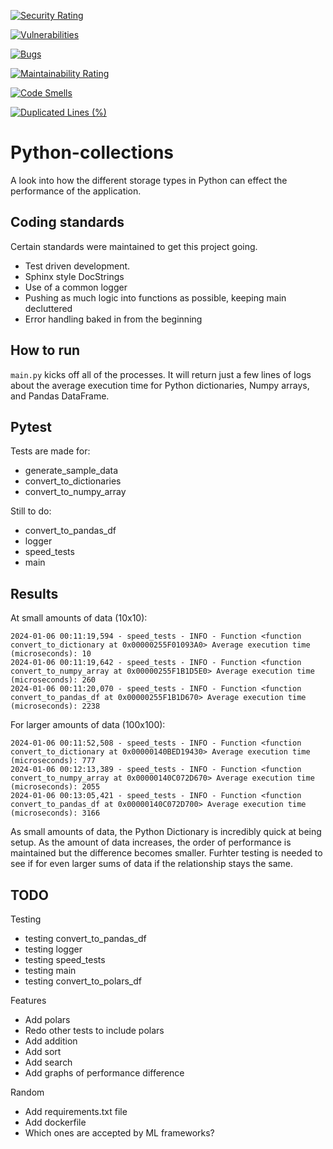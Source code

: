 [![Security Rating](https://sonarcloud.io/api/project_badges/measure?project=WaughB_Python-collections&metric=security_rating)](https://sonarcloud.io/summary/new_code?id=WaughB_Python-collections)

[![Vulnerabilities](https://sonarcloud.io/api/project_badges/measure?project=WaughB_Python-collections&metric=vulnerabilities)](https://sonarcloud.io/summary/new_code?id=WaughB_Python-collections)

[![Bugs](https://sonarcloud.io/api/project_badges/measure?project=WaughB_Python-collections&metric=bugs)](https://sonarcloud.io/summary/new_code?id=WaughB_Python-collections)

[![Maintainability Rating](https://sonarcloud.io/api/project_badges/measure?project=WaughB_Python-collections&metric=sqale_rating)](https://sonarcloud.io/summary/new_code?id=WaughB_Python-collections)

[![Code Smells](https://sonarcloud.io/api/project_badges/measure?project=WaughB_Python-collections&metric=code_smells)](https://sonarcloud.io/summary/new_code?id=WaughB_Python-collections)

[![Duplicated Lines (%)](https://sonarcloud.io/api/project_badges/measure?project=WaughB_Python-collections&metric=duplicated_lines_density)](https://sonarcloud.io/summary/new_code?id=WaughB_Python-collections)


# Python-collections
A look into how the different storage types in Python can effect the performance of the application. 

## Coding standards
Certain standards were maintained to get this project going. 
* Test driven development. 
* Sphinx style DocStrings
* Use of a common logger
* Pushing as much logic into functions as possible, keeping main decluttered
* Error handling baked in from the beginning

## How to run
`main.py` kicks off all of the processes. It will return just a few lines of logs about the average execution time for Python dictionaries, Numpy arrays, and Pandas DataFrame. 

## Pytest
Tests are made for: 
* generate_sample_data
* convert_to_dictionaries
* convert_to_numpy_array

Still to do: 
* convert_to_pandas_df
* logger
* speed_tests
* main

## Results
At small amounts of data (10x10):

```
2024-01-06 00:11:19,594 - speed_tests - INFO - Function <function convert_to_dictionary at 0x00000255F01093A0> Average execution time (microseconds): 10
2024-01-06 00:11:19,642 - speed_tests - INFO - Function <function convert_to_numpy_array at 0x00000255F1B1D5E0> Average execution time (microseconds): 260
2024-01-06 00:11:20,070 - speed_tests - INFO - Function <function convert_to_pandas_df at 0x00000255F1B1D670> Average execution time (microseconds): 2238
```

For larger amounts of data (100x100): 

```
2024-01-06 00:11:52,508 - speed_tests - INFO - Function <function convert_to_dictionary at 0x00000140BED19430> Average execution time (microseconds): 777
2024-01-06 00:12:13,389 - speed_tests - INFO - Function <function convert_to_numpy_array at 0x00000140C072D670> Average execution time (microseconds): 2055
2024-01-06 00:13:05,421 - speed_tests - INFO - Function <function convert_to_pandas_df at 0x00000140C072D700> Average execution time (microseconds): 3166
```

As small amounts of data, the Python Dictionary is incredibly quick at being setup. As the amount of data increases, the order of performance is maintained but the difference becomes smaller. Furhter testing is needed to see if for even larger sums of data if the relationship stays the same. 

## TODO
Testing
* testing convert_to_pandas_df
* testing logger
* testing speed_tests
* testing main
* testing convert_to_polars_df

Features
* Add polars
* Redo other tests to include polars
* Add addition
* Add sort
* Add search
* Add graphs of performance difference

Random
* Add requirements.txt file
* Add dockerfile
* Which ones are accepted by ML frameworks?